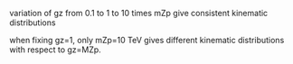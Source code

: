 
variation of gz from 0.1 to 1 to 10 times mZp give consistent kinematic distributions

when fixing gz=1, only mZp=10 TeV gives different kinematic distributions with respect to gz=MZp.